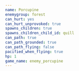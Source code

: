 ```yaml
---
name: Porcupine
enemygroup: forest
can_hurt: yes
can_hurt_unprovoked: true
spawns_children: true
spawns_children_child_id: quill
can_path: true
can_path_grounded: true
can_path_flying: false
pacified_when_flying: true
hp: 1
game_name: enemy_porcupine
---
```

